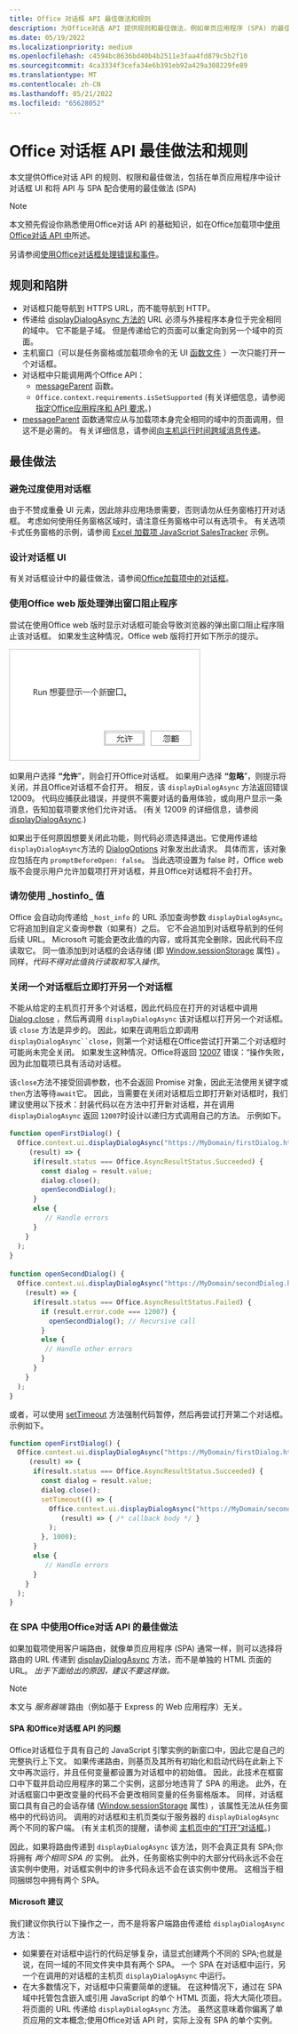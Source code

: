 ```yaml
---
title: Office 对话框 API 最佳做法和规则
description: 为Office对话 API 提供规则和最佳做法，例如单页应用程序 (SPA) 的最佳做法。
ms.date: 05/19/2022
ms.localizationpriority: medium
ms.openlocfilehash: c4594bc8636bd40b4b2511e3faa4fd879c5b2f10
ms.sourcegitcommit: 4ca3334f3cefa34e6b391eb92a429a308229fe89
ms.translationtype: MT
ms.contentlocale: zh-CN
ms.lasthandoff: 05/21/2022
ms.locfileid: "65628052"
---
```

# <a name="best-practices-and-rules-for-the-office-dialog-api"></a>Office 对话框 API 最佳做法和规则

本文提供Office对话 API 的规则、权限和最佳做法，包括在单页应用程序中设计对话框 UI 和将 API 与 SPA 配合使用的最佳做法 (SPA) 

> [!NOTE]
> 本文预先假设你熟悉使用Office对话 API 的基础知识，如在Office加载项中[使用Office对话 API 中](dialog-api-in-office-add-ins.md)所述。
> 
> 另请参阅[使用Office对话框处理错误和事件](dialog-handle-errors-events.md)。

## <a name="rules-and-gotchas"></a>规则和陷阱

- 对话框只能导航到 HTTPS URL，而不能导航到 HTTP。
- 传递给 [displayDialogAsync 方法的](/javascript/api/office/office.ui) URL 必须与外接程序本身位于完全相同的域中。 它不能是子域。 但是传递给它的页面可以重定向到另一个域中的页面。
- 主机窗口（可以是任务窗格或加载项命令的无 UI [函数文件](/javascript/api/manifest/functionfile) ）一次只能打开一个对话框。
- 对话框中只能调用两个Office API：
  - [messageParent](/javascript/api/office/office.ui#office-office-ui-messageparent-member(1)) 函数。
  - `Office.context.requirements.isSetSupported` (有关详细信息，请参阅[指定Office应用程序和 API 要求](specify-office-hosts-and-api-requirements.md)。) 
- [messageParent](/javascript/api/office/office.ui#office-office-ui-messageparent-member(1)) 函数通常应从与加载项本身完全相同的域中的页面调用，但这不是必需的。 有关详细信息，请参阅[向主机运行时间跨域消息传递](dialog-api-in-office-add-ins.md#cross-domain-messaging-to-the-host-runtime)。

## <a name="best-practices"></a>最佳做法

### <a name="avoid-overusing-dialog-boxes"></a>避免过度使用对话框

由于不赞成重叠 UI 元素，因此除非应用场景需要，否则请勿从任务窗格打开对话框。 考虑如何使用任务窗格区域时，请注意任务窗格中可以有选项卡。 有关选项卡式任务窗格的示例，请参阅 [Excel 加载项 JavaScript SalesTracker](https://github.com/OfficeDev/Excel-Add-in-JavaScript-SalesTracker) 示例。

### <a name="design-a-dialog-box-ui"></a>设计对话框 UI

有关对话框设计中的最佳做法，请参阅[Office加载项中的对话框](../develop/dialog-api-in-office-add-ins.md)。

### <a name="handle-pop-up-blockers-with-office-on-the-web"></a>使用Office web 版处理弹出窗口阻止程序

尝试在使用Office web 版时显示对话框可能会导致浏览器的弹出窗口阻止程序阻止该对话框。 如果发生这种情况，Office web 版将打开如下所示的提示。

![显示提示的屏幕截图，其中包含简短说明以及加载项可以生成的“允许和忽略”按钮，以避免浏览器中弹出的阻止程序](../images/dialog-prompt-before-open.png)

如果用户选择 **“允许**”，则会打开Office对话框。 如果用户选择 **“忽略**”，则提示将关闭，并且Office对话框不会打开。 相反，该 `displayDialogAsync` 方法返回错误 12009。 代码应捕获此错误，并提供不需要对话的备用体验，或向用户显示一条消息，告知加载项要求他们允许对话。  (有关 12009 的详细信息，请参阅 [displayDialogAsync](dialog-handle-errors-events.md#errors-from-displaydialogasync).) 

如果出于任何原因想要关闭此功能，则代码必须选择退出。它使用传递给`displayDialogAsync`方法的 [DialogOptions](/javascript/api/office/office.dialogoptions) 对象发出此请求。 具体而言，该对象应包括在内 `promptBeforeOpen: false`。 当此选项设置为 false 时，Office web 版不会提示用户允许加载项打开对话框，并且Office对话框将不会打开。

### <a name="do-not-use-the-_host_info-value"></a>请勿使用 \_hostinfo\_ 值

Office 会自动向传递给 `_host_info` 的 URL 添加查询参数 `displayDialogAsync`。 它将追加到自定义查询参数（如果有）之后。 它不会追加到对话框导航到的任何后续 URL。 Microsoft 可能会更改此值的内容，或将其完全删除，因此代码不应读取它。 同一值添加到对话框的会话存储 (即 [Window.sessionStorage](https://developer.mozilla.org/docs/Web/API/Window/sessionStorage) 属性) 。 同样，*代码不得对此值执行读取和写入操作*。

### <a name="open-another-dialog-immediately-after-closing-one"></a>关闭一个对话框后立即打开另一个对话框

不能从给定的主机页打开多个对话框，因此代码应在打开的对话框中调用 [Dialog.close](/javascript/api/office/office.dialog#office-office-dialog-close-member(1)) ，然后再调用 `displayDialogAsync` 该对话框以打开另一个对话框。 该 `close` 方法是异步的。 因此，如果在调用后立即调用`displayDialogAsync``close`，则第一个对话框在Office尝试打开第二个对话框时可能尚未完全关闭。 如果发生这种情况，Office将返回 [12007](dialog-handle-errors-events.md#12007) 错误：“操作失败，因为此加载项已具有活动对话框。

该`close`方法不接受回调参数，也不会返回 Promise 对象，因此无法使用关键字或`then`方法等待`await`它。 因此，当需要在关闭对话框后立即打开新对话框时，我们建议使用以下技术：封装代码以在方法中打开新对话框，并在调用 `displayDialogAsync` 返回 `12007`时设计以递归方式调用自己的方法。 示例如下。

```javascript
function openFirstDialog() {
  Office.context.ui.displayDialogAsync("https://MyDomain/firstDialog.html", { width: 50, height: 50},
     (result) => {
      if(result.status === Office.AsyncResultStatus.Succeeded) {
        const dialog = result.value;
        dialog.close();
        openSecondDialog();
      }
      else {
         // Handle errors
      }
    }
  );
}
 
function openSecondDialog() {
  Office.context.ui.displayDialogAsync("https://MyDomain/secondDialog.html", { width: 50, height: 50},
    (result) => {
      if(result.status === Office.AsyncResultStatus.Failed) {
        if (result.error.code === 12007) {
          openSecondDialog(); // Recursive call
        }
        else {
         // Handle other errors
        }
      }
    }
  );
}
```

或者，可以使用 [setTimeout](https://www.w3schools.com/jsref/met_win_settimeout.asp) 方法强制代码暂停，然后再尝试打开第二个对话框。 示例如下。

```javascript
function openFirstDialog() {
  Office.context.ui.displayDialogAsync("https://MyDomain/firstDialog.html", { width: 50, height: 50},
     (result) => {
      if(result.status === Office.AsyncResultStatus.Succeeded) {
        const dialog = result.value;
        dialog.close();
        setTimeout(() => { 
          Office.context.ui.displayDialogAsync("https://MyDomain/secondDialog.html", { width: 50, height: 50},
             (result) => { /* callback body */ }
          );
        }, 1000);
      }
      else {
         // Handle errors
      }
    }
  );
}
```

### <a name="best-practices-for-using-the-office-dialog-api-in-an-spa"></a>在 SPA 中使用Office对话 API 的最佳做法

如果加载项使用客户端路由，就像单页应用程序 (SPA) 通常一样，则可以选择将路由的 URL 传递到 [displayDialogAsync](/javascript/api/office/office.ui) 方法，而不是单独的 HTML 页面的 URL。 *出于下面给出的原因，建议不要这样做。*

> [!NOTE]
> 本文与 *服务器端* 路由（例如基于 Express 的 Web 应用程序）无关。

#### <a name="problems-with-spas-and-the-office-dialog-api"></a>SPA 和Office对话框 API 的问题

Office对话框位于具有自己的 JavaScript 引擎实例的新窗口中，因此它是自己的完整执行上下文。 如果传递路由，则基页及其所有初始化和启动代码在此新上下文中再次运行，并且任何变量都设置为对话框中的初始值。 因此，此技术在框窗口中下载并启动应用程序的第二个实例，这部分地违背了 SPA 的用途。 此外，在对话框窗口中更改变量的代码不会更改相同变量的任务窗格版本。 同样，对话框窗口具有自己的会话存储 ([Window.sessionStorage](https://developer.mozilla.org/docs/Web/API/Window/sessionStorage) 属性) ，该属性无法从任务窗格中的代码访问。 调用的对话框和主机页类似于服务器的 `displayDialogAsync` 两个不同的客户端。  (有关主机页的提醒，请参阅 [主机页中的“打开”对话框](dialog-api-in-office-add-ins.md#open-a-dialog-box-from-a-host-page)。) 

因此，如果将路由传递到 `displayDialogAsync` 该方法，则不会真正具有 SPA;你将拥有 *两个相同 SPA 的* 实例。 此外，任务窗格实例中的大部分代码永远不会在该实例中使用，对话框实例中的许多代码永远不会在该实例中使用。 这相当于相同捆绑包中拥有两个 SPA。

#### <a name="microsoft-recommendations"></a>Microsoft 建议

我们建议你执行以下操作之一，而不是将客户端路由传递给 `displayDialogAsync` 方法：

* 如果要在对话框中运行的代码足够复杂，请显式创建两个不同的 SPA;也就是说，在同一域的不同文件夹中具有两个 SPA。 一个 SPA 在对话框中运行，另一个在调用的对话框的主机页 `displayDialogAsync` 中运行。 
* 在大多数情况下，对话框中只需要简单的逻辑。 在这种情况下，通过在 SPA 域中托管包含嵌入或引用 JavaScript 的单个 HTML 页面，将大大简化项目。 将页面的 URL 传递给 `displayDialogAsync` 方法。 虽然这意味着你偏离了单页应用的文本概念;使用Office对话 API 时，实际上没有 SPA 的单个实例。
